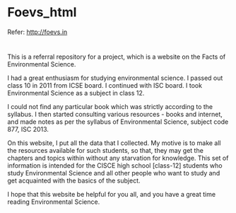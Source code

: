 # Foevs_html
Refer: http://foevs.in
# 
This is a referral repository for a project, which is a website on the Facts of Environmental Science.

I had a great enthusiasm for studying environmental science. I passed out class 10 in 2011 from ICSE board. I continued with ISC board. I took Environmental Science as a subject in class 12.

I could not find any particular book which was strictly according to the syllabus. I then started consulting various resources - books and internet, and made notes as per the syllabus of Environmental Science, subject code 877, ISC 2013.

On this website, I put all the data that I collected. My motive is to make all the resources available for such students, so that, they may get the chapters and topics within without any starvation for knowledge. This set of information is intended for the CISCE high school [class-12] students who study Environmental Science and all other people who want to study and get acquainted with the basics of the subject.

I hope that this website be helpful for you all, and you have a great time reading Environmental Science.
